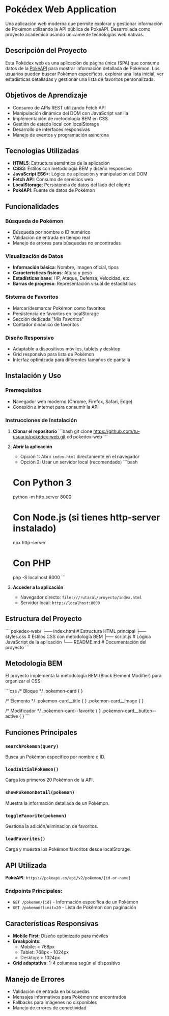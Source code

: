 # Pokédex Web Application

Una aplicación web moderna que permite explorar y gestionar información de Pokémon utilizando la API pública de PokéAPI. Desarrollada como proyecto académico usando únicamente tecnologías web nativas.

## Descripción del Proyecto

Esta Pokédex web es una aplicación de página única (SPA) que consume datos de la [PokéAPI](https://pokeapi.co/) para mostrar información detallada de Pokémon. Los usuarios pueden buscar Pokémon específicos, explorar una lista inicial, ver estadísticas detalladas y gestionar una lista de favoritos personalizada.

## Objetivos de Aprendizaje

- Consumo de APIs REST utilizando Fetch API
- Manipulación dinámica del DOM con JavaScript vanilla
- Implementación de metodología BEM en CSS
- Gestión de estado local con localStorage
- Desarrollo de interfaces responsivas
- Manejo de eventos y programación asíncrona

## Tecnologías Utilizadas

- **HTML5**: Estructura semántica de la aplicación
- **CSS3**: Estilos con metodología BEM y diseño responsivo
- **JavaScript ES6+**: Lógica de aplicación y manipulación del DOM
- **Fetch API**: Consumo de servicios web
- **LocalStorage**: Persistencia de datos del lado del cliente
- **PokéAPI**: Fuente de datos de Pokémon

## Funcionalidades

### Búsqueda de Pokémon
- Búsqueda por nombre o ID numérico
- Validación de entrada en tiempo real
- Manejo de errores para búsquedas no encontradas

### Visualización de Datos
- **Información básica**: Nombre, imagen oficial, tipos
- **Características físicas**: Altura y peso
- **Estadísticas base**: HP, Ataque, Defensa, Velocidad, etc.
- **Barras de progreso**: Representación visual de estadísticas

### Sistema de Favoritos
- Marcar/desmarcar Pokémon como favoritos
- Persistencia de favoritos en localStorage
- Sección dedicada "Mis Favoritos"
- Contador dinámico de favoritos

### Diseño Responsivo
- Adaptable a dispositivos móviles, tablets y desktop
- Grid responsivo para lista de Pokémon
- Interfaz optimizada para diferentes tamaños de pantalla

## Instalación y Uso

### Prerrequisitos
- Navegador web moderno (Chrome, Firefox, Safari, Edge)
- Conexión a internet para consumir la API

### Instrucciones de Instalación

1. **Clonar el repositorio**
   \`\`\`bash
   git clone https://github.com/tu-usuario/pokedex-web.git
   cd pokedex-web
   \`\`\`

2. **Abrir la aplicación**
   - Opción 1: Abrir `index.html` directamente en el navegador
   - Opción 2: Usar un servidor local (recomendado)
   \`\`\`bash
   # Con Python 3
   python -m http.server 8000
   
   # Con Node.js (si tienes http-server instalado)
   npx http-server
   
   # Con PHP
   php -S localhost:8000
   \`\`\`

3. **Acceder a la aplicación**
   - Navegador directo: `file:///ruta/al/proyecto/index.html`
   - Servidor local: `http://localhost:8000`

## Estructura del Proyecto

\`\`\`
pokedex-web/
├── index.html          # Estructura HTML principal
├── styles.css          # Estilos CSS con metodología BEM
├── script.js           # Lógica JavaScript de la aplicación
└── README.md           # Documentación del proyecto
\`\`\`

## Metodología BEM

El proyecto implementa la metodología BEM (Block Element Modifier) para organizar el CSS:

\`\`\`css
/* Bloque */
.pokemon-card { }

/* Elemento */
.pokemon-card__title { }
.pokemon-card__image { }

/* Modificador */
.pokemon-card--favorite { }
.pokemon-card__button--active { }
\`\`\`

## Funciones Principales

### `searchPokemon(query)`
Busca un Pokémon específico por nombre o ID.

### `loadInitialPokemon()`
Carga los primeros 20 Pokémon de la API.

### `showPokemonDetail(pokemon)`
Muestra la información detallada de un Pokémon.

### `toggleFavorite(pokemon)`
Gestiona la adición/eliminación de favoritos.

### `loadFavorites()`
Carga y muestra los Pokémon favoritos desde localStorage.

## API Utilizada

**PokéAPI**: `https://pokeapi.co/api/v2/pokemon/{id-or-name}`

### Endpoints Principales:
- `GET /pokemon/{id}` - Información específica de un Pokémon
- `GET /pokemon?limit=20` - Lista de Pokémon con paginación

## Características Responsivas

- **Mobile First**: Diseño optimizado para móviles
- **Breakpoints**:
  - Mobile: < 768px
  - Tablet: 768px - 1024px
  - Desktop: > 1024px
- **Grid adaptativo**: 1-4 columnas según el dispositivo

## Manejo de Errores

- Validación de entrada en búsquedas
- Mensajes informativos para Pokémon no encontrados
- Fallbacks para imágenes no disponibles
- Manejo de errores de conectividad
